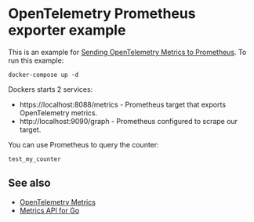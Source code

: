 # OpenTelemetry Prometheus exporter example

This is an example for
[Sending OpenTelemetry Metrics to Prometheus](https://opentelemetry.uptrace.dev/guide/prometheus.html).
To run this example:

```shell
docker-compose up -d
```

Dockers starts 2 services:

- https://localhost:8088/metrics - Prometheus target that exports OpenTelemetry metrics.
- http://localhost:9090/graph - Prometheus configured to scrape our target.

You can use Prometheus to query the counter:

```
test_my_counter
```

## See also

- [OpenTelemetry Metrics](https://opentelemetry.uptrace.dev/guide/metrics.html)
- [Metrics API for Go](https://opentelemetry.uptrace.dev/guide/go-metrics.html)
